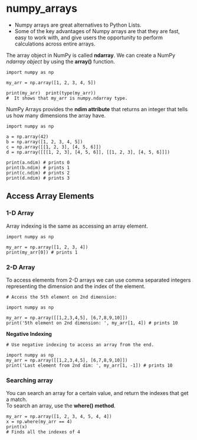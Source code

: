 # numpy_arrays

- Numpy arrays are great alternatives to Python Lists. 
- Some of the key advantages of Numpy arrays are that they are fast, easy to work with, and give users the opportunity to perform calculations across entire arrays.  

The array object in NumPy is called **ndarray**. 
We can create a NumPy *ndarray object* by using the **array()** function.  
```
import numpy as np 

my_arr = np.array([1, 2, 3, 4, 5])  

print(my_arr)  print(type(my_arr)) 
#  It shows that my_arr is numpy.ndarray type. 
```
NumPy Arrays provides the **ndim attribute** that returns an integer that tells us how many dimensions the array have.  
```
import numpy as np  

a = np.array(42) 
b = np.array([1, 2, 3, 4, 5]) 
c = np.array([[1, 2, 3], [4, 5, 6]]) 
d = np.array([[[1, 2, 3], [4, 5, 6]], [[1, 2, 3], [4, 5, 6]]])  

print(a.ndim) # prints 0 
print(b.ndim) # prints 1 
print(c.ndim) # prints 2 
print(d.ndim) # prints 3 
```
## Access Array Elements  
### 1-D Array  
Array indexing is the same as accessing an array element.  
```
import numpy as np  

my_arr = np.array([1, 2, 3, 4])  
print(my_arr[0]) # prints 1 
```
### 2-D Array  
To access elements from 2-D arrays we can use comma separated integers representing the dimension and the index of the element.  
```
# Access the 5th element on 2nd dimension: 

import numpy as np  

my_arr = np.array([[1,2,3,4,5], [6,7,8,9,10]])  
print('5th element on 2nd dimension: ', my_arr[1, 4]) # prints 10 
```
**Negative Indexing**  
```
# Use negative indexing to access an array from the end. 

import numpy as np  
my_arr = np.array([[1,2,3,4,5], [6,7,8,9,10]])  
print('Last element from 2nd dim: ', my_arr[1, -1]) # prints 10 
```

### Searching array  
You can search an array for a certain value, and return the indexes that get a match.  
To search an array, use the **where() method**.  
```
my_arr = np.array([1, 2, 3, 4, 5, 4, 4])  
x = np.where(my_arr == 4) 
print(x) 
# Finds all the indexes of 4
```
